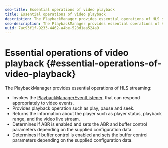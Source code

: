 ```yaml
---
seo-title: Essential operations of video playback
title: Essential operations of video playback
description: The PlaybackManager provides essential operations of HLS streaming
seo-description: The PlaybackManager provides essential operations of HLS streaming
uuid: 7ac93f1f-9233-4462-a4be-528d1aa524a9
---
```


# Essential operations of video playback {#essential-operations-of-video-playback}

The PlaybackManager provides essential operations of HLS streaming:

* Invokes the [PlaybackManagerEventListener](https://help.adobe.com/en_US/primetime/api/reference_implementation/android/javadoc/com/adobe/primetime/reference/manager/PlaybackManager.PlaybackManagerEventListener.html), that can respond appropriately to video events.
* Provides playback operation such as play, pause and seek. 
* Returns the information about the player such as player status, playback range, and the video live stream. 
* Determines if ABR is enabled and sets the ABR and buffer control parameters depending on the supplied configuration data. 
* Determines if buffer control is enabled and sets the buffer control parameters depending on the supplied configuration data.